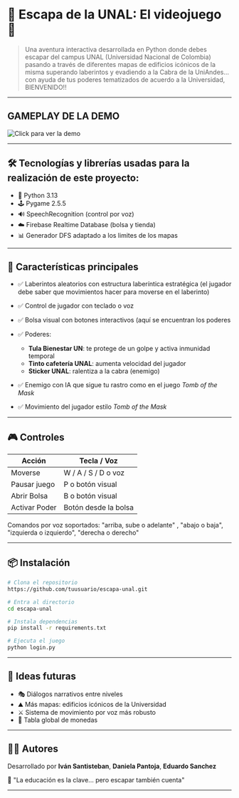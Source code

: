# 👑 Escapa de la UNAL: El videojuego 🐐

> Una aventura interactiva desarrollada en Python donde debes escapar del campus UNAL (Universidad Nacional de Colombia) pasando a través de diferentes mapas de edificios icónicos de la misma superando laberintos y evadiendo a la Cabra de la UniAndes... con ayuda de tus poderes tematizados de acuerdo a la Universidad, BIENVENIDO!!

---

## GAMEPLAY DE LA DEMO

![Click para ver la demo](https://github.com/user-attachments/assets/73308de8-0c18-4cce-bb8f-4779cd97577a) <!-- Puedes cambiar esto por un GIF o video tuyo -->

---

## 🛠️ Tecnologías y librerías usadas para la realización de este proyecto:

* 🐍 Python 3.13
* 🕹️ Pygame 2.5.5
* 🔊 SpeechRecognition (control por voz)
* ☁️ Firebase Realtime Database (bolsa y tienda)
* 📊 Generador DFS adaptado a los limites de los mapas

---

## 🎯 Características principales

* ✅ Laberintos aleatorios con estructura laberíntica estratégica (el jugador debe saber que movimientos hacer para moverse en el laberinto)
* ✅ Control de jugador con teclado o voz
* ✅ Bolsa visual con botones interactivos (aquí se encuentran los poderes
* ✅ Poderes:

  * **Tula Bienestar UN**: te protege de un golpe y activa inmunidad temporal
  * **Tinto cafetería UNAL**: aumenta velocidad del jugador
  * **Sticker UNAL**: ralentiza a la cabra (enemigo)
* ✅ Enemigo con IA que sigue tu rastro como en el juego *Tomb of the Mask*
* ✅ Movimiento del jugador estilo *Tomb of the Mask*
---

## 🎮 Controles

| Acción        | Tecla / Voz          |
| ------------- | -------------------- |
| Moverse       | W / A / S / D o voz  |
| Pausar juego  | P o botón visual     |
| Abrir Bolsa   | B o botón visual     |
| Activar Poder | Botón desde la bolsa |

Comandos por voz soportados: "arriba, sube o adelante" , "abajo o baja", "izquierda o izquierdo", "derecha o derecho"

---

## 📦 Instalación

```bash
# Clona el repositorio
https://github.com/tuusuario/escapa-unal.git

# Entra al directorio
cd escapa-unal

# Instala dependencias
pip install -r requirements.txt

# Ejecuta el juego
python login.py
```

---

## 🧠 Ideas futuras

* 🎭 Diálogos narrativos entre niveles
* ⛰️ Más mapas: edificios icónicos de la Universidad
* ⚔️ Sistema de movimiento por voz más robusto
* 📰 Tabla global de monedas

---

## 👨‍💼 Autores

Desarrollado por **Iván Santisteban**, **Daniela Pantoja**, **Eduardo Sanchez**

💬 "La educación es la clave... pero escapar también cuenta"

---
